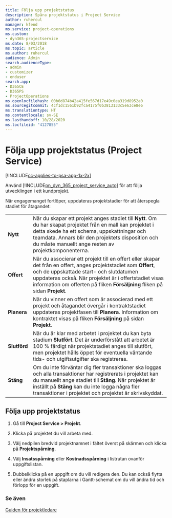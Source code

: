 ```yaml
---
title: Följa upp projektstatus
description: Spåra projektstatus i Project Service
author: ruhercul
manager: kfend
ms.service: project-operations
ms.custom:
- dyn365-projectservice
ms.date: 8/03/2018
ms.topic: article
ms.author: ruhercul
audience: Admin
search.audienceType:
- admin
- customizer
- enduser
search.app:
- D365CE
- D365PS
- ProjectOperations
ms.openlocfilehash: 00b6d874b42a415fe567d17e49c0ea319d8952a0
ms.sourcegitcommit: 4cf1dc1561b92fca4175f0b3813133c5e63ce8e6
ms.translationtype: HT
ms.contentlocale: sv-SE
ms.lasthandoff: 10/28/2020
ms.locfileid: "4127855"
---
```

# <a name="track-a-projects-status-project-service"></a>Följa upp projektstatus (Project Service)

[!INCLUDE[cc-applies-to-psa-app-1x-2x](../includes/cc-applies-to-psa-app-1x-2x.md)]

Använd [!INCLUDE[pn_dyn_365_project_service_auto](../includes/pn-dyn-365-project-service-auto.md)] för att följa utvecklingen i ett kundprojekt.  

När engagemanget fortlöper, uppdateras projektstadier för att återspegla stadiet för åtagandet:  


|              |                                                                                                                                                                                                                                                                                                  |
|--------------|--------------------------------------------------------------------------------------------------------------------------------------------------------------------------------------------------------------------------------------------------------------------------------------------------|
|   **Nytt**    | När du skapar ett projekt anges stadiet till **Nytt**. Om du har skapat projektet från en mall kan projektet i detta skede ha ett schema, uppskattningar och teamdata. Annars blir den projektets disposition och du måste manuellt ange resten av projektkomponenterna. |
|  **Offert**   |      När du associerar ett projekt till en offert eller skapar det från en offert, anges projektstadiet som **Offert**, och de uppskattade start- och slutdatumen uppdateras också. När projektet är i offertstadiet visas information om offerten på fliken **Försäljning** fliken på sidan **Projekt**.      |
|   **Planera**   |                                     När du vinner en offert som är associerad med ett projekt och åtagandet övergår i kontraktstadiet uppdateras projektfasen till **Planera**. Information om kontraktet visas på fliken **Försäljning** på sidan **Projekt**.                                      |
| **Slutförd** |                    När du är klar med arbetet i projektet du kan byta stadium **Slutfört**. Det är underförstått att arbetet är 100 % färdigt när projektstadiet anges till slutfört, men projektet hålls öppet för eventuella väntande tids- och utgiftsutgifter ska registreras.                     |
|  **Stäng**   |           Om du inte förväntar dig fler transaktioner ska loggas och alla transaktioner har registrerats i projektet kan du manuellt ange stadiet till **Stäng**. När projektet är inställt på **Stäng** kan du inte logga några fler transaktioner i projektet och projektet är skrivskyddat.           |

## <a name="to-track-a-projects-status"></a>Följa upp projektstatus  

1.  Gå till **Project Service > Projekt**.  

2.  Klicka på projektet du vill arbeta med.  

3.  Välj nedpilen bredvid projektnamnet i fältet överst på skärmen och klicka på **Projektspårning**.  

4.  Välj **Insatsspårning** eller **Kostnadsspårning** i listrutan ovanför uppgiftslistan.  

5.  Dubbelklicka på en uppgift om du vill redigera den. Du kan också flytta eller ändra storlek på staplarna i Gantt-schemat om du vill ändra tid och förlopp för en uppgift.  

### <a name="see-also"></a>Se även  
 [Guiden för projektledare](../psa/project-manager-guide.md)
